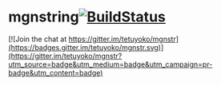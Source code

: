 # mgnstring[![BuildStatus](https://travis-ci.org/tetuyoko/mgnstr.svg?branch=master)](https://travis-ci.org/tetuyoko/mgnstr)

[![Join the chat at https://gitter.im/tetuyoko/mgnstr](https://badges.gitter.im/tetuyoko/mgnstr.svg)](https://gitter.im/tetuyoko/mgnstr?utm_source=badge&utm_medium=badge&utm_campaign=pr-badge&utm_content=badge)

